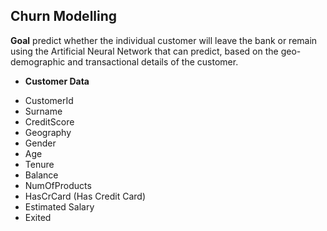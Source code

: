 ## Churn Modelling

**Goal**
 predict whether the individual customer will leave the bank or remain using the Artificial Neural Network that can predict, based on the geo-demographic and transactional details of the customer.

- **Customer Data**

* CustomerId
* Surname
* CreditScore
* Geography
* Gender
* Age
* Tenure
* Balance
* NumOfProducts
* HasCrCard (Has Credit Card)
* Estimated Salary
* Exited